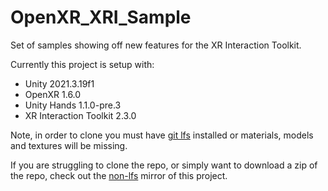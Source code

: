 # OpenXR_XRI_Sample
Set of samples showing off new features for the XR Interaction Toolkit.

Currently this project is setup with:
- Unity 2021.3.19f1
- OpenXR 1.6.0
- Unity Hands 1.1.0-pre.3
- XR Interaction Toolkit 2.3.0


Note, in order to clone you must have [git lfs](https://git-lfs.com/) installed or materials, models and textures will be missing.

If you are struggling to clone the repo, or simply want to download a zip of the repo, check out the [non-lfs](https://github.com/provencher/OpenXR_XRI_Samples-NoLFS-) mirror of this project.